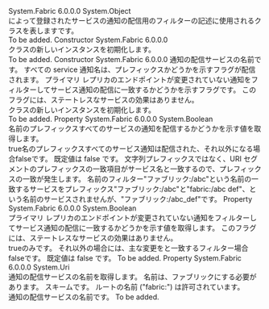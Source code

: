 <Type Name="ServiceNotificationFilterDescription" FullName="System.Fabric.Description.ServiceNotificationFilterDescription">
  <TypeSignature Language="C#" Value="public class ServiceNotificationFilterDescription" />
  <TypeSignature Language="ILAsm" Value=".class public auto ansi beforefieldinit ServiceNotificationFilterDescription extends System.Object" />
  <TypeSignature Language="DocId" Value="T:System.Fabric.Description.ServiceNotificationFilterDescription" />
  <TypeSignature Language="VB.NET" Value="Public Class ServiceNotificationFilterDescription" />
  <TypeSignature Language="F#" Value="type ServiceNotificationFilterDescription = class" />
  <AssemblyInfo>
    <AssemblyName>System.Fabric</AssemblyName>
    <AssemblyVersion>6.0.0.0</AssemblyVersion>
  </AssemblyInfo>
  <Base>
    <BaseTypeName>System.Object</BaseTypeName>
  </Base>
  <Interfaces />
  <Docs>
    <summary>
      <para>によって登録されたサービスの通知の配信用のフィルターの記述に使用されるクラスを表します<see cref="M:System.Fabric.FabricClient.ServiceManagementClient.RegisterServiceNotificationFilterAsync(System.Fabric.Description.ServiceNotificationFilterDescription)" />です。</para>
    </summary>
    <remarks>To be added.</remarks>
  </Docs>
  <Members>
    <Member MemberName=".ctor">
      <MemberSignature Language="C#" Value="public ServiceNotificationFilterDescription ();" />
      <MemberSignature Language="ILAsm" Value=".method public hidebysig specialname rtspecialname instance void .ctor() cil managed" />
      <MemberSignature Language="DocId" Value="M:System.Fabric.Description.ServiceNotificationFilterDescription.#ctor" />
      <MemberSignature Language="VB.NET" Value="Public Sub New ()" />
      <MemberType>Constructor</MemberType>
      <AssemblyInfo>
        <AssemblyName>System.Fabric</AssemblyName>
        <AssemblyVersion>6.0.0.0</AssemblyVersion>
      </AssemblyInfo>
      <Parameters />
      <Docs>
        <summary>
          <para><see cref="T:System.Fabric.Description.ServiceNotificationFilterDescription" /> クラスの新しいインスタンスを初期化します。</para>
        </summary>
        <remarks>To be added.</remarks>
      </Docs>
    </Member>
    <Member MemberName=".ctor">
      <MemberSignature Language="C#" Value="public ServiceNotificationFilterDescription (Uri name, bool matchNamePrefix, bool matchPrimaryChangeOnly);" />
      <MemberSignature Language="ILAsm" Value=".method public hidebysig specialname rtspecialname instance void .ctor(class System.Uri name, bool matchNamePrefix, bool matchPrimaryChangeOnly) cil managed" />
      <MemberSignature Language="DocId" Value="M:System.Fabric.Description.ServiceNotificationFilterDescription.#ctor(System.Uri,System.Boolean,System.Boolean)" />
      <MemberSignature Language="VB.NET" Value="Public Sub New (name As Uri, matchNamePrefix As Boolean, matchPrimaryChangeOnly As Boolean)" />
      <MemberSignature Language="F#" Value="new System.Fabric.Description.ServiceNotificationFilterDescription : Uri * bool * bool -&gt; System.Fabric.Description.ServiceNotificationFilterDescription" Usage="new System.Fabric.Description.ServiceNotificationFilterDescription (name, matchNamePrefix, matchPrimaryChangeOnly)" />
      <MemberType>Constructor</MemberType>
      <AssemblyInfo>
        <AssemblyName>System.Fabric</AssemblyName>
        <AssemblyVersion>6.0.0.0</AssemblyVersion>
      </AssemblyInfo>
      <Parameters>
        <Parameter Name="name" Type="System.Uri" />
        <Parameter Name="matchNamePrefix" Type="System.Boolean" />
        <Parameter Name="matchPrimaryChangeOnly" Type="System.Boolean" />
      </Parameters>
      <Docs>
        <param name="name">
          <para>通知の配信サービスの名前です。</para>
        </param>
        <param name="matchNamePrefix">
          <para>すべての service 通知名は、プレフィックスかどうかを示すフラグが配信されます。</para>
        </param>
        <param name="matchPrimaryChangeOnly">
          <para>プライマリ レプリカのエンドポイントが変更されていない通知をフィルターしてサービス通知の配信に一致するかどうかを示すフラグです。 このフラグには、ステートレスなサービスの効果はありません。</para>
        </param>
        <summary>
          <para><see cref="T:System.Fabric.Description.ServiceNotificationFilterDescription" /> クラスの新しいインスタンスを初期化します。</para>
        </summary>
        <remarks>To be added.</remarks>
      </Docs>
    </Member>
    <Member MemberName="MatchNamePrefix">
      <MemberSignature Language="C#" Value="public bool MatchNamePrefix { get; set; }" />
      <MemberSignature Language="ILAsm" Value=".property instance bool MatchNamePrefix" />
      <MemberSignature Language="DocId" Value="P:System.Fabric.Description.ServiceNotificationFilterDescription.MatchNamePrefix" />
      <MemberSignature Language="VB.NET" Value="Public Property MatchNamePrefix As Boolean" />
      <MemberSignature Language="F#" Value="member this.MatchNamePrefix : bool with get, set" Usage="System.Fabric.Description.ServiceNotificationFilterDescription.MatchNamePrefix" />
      <MemberType>Property</MemberType>
      <AssemblyInfo>
        <AssemblyName>System.Fabric</AssemblyName>
        <AssemblyVersion>6.0.0.0</AssemblyVersion>
      </AssemblyInfo>
      <ReturnValue>
        <ReturnType>System.Boolean</ReturnType>
      </ReturnValue>
      <Docs>
        <summary>
          <para>名前のプレフィックスすべてのサービスの通知を配信するかどうかを示す値を取得します。</para>
        </summary>
        <value>
          <para>
            <languageKeyword>true</languageKeyword>名のプレフィックスすべてのサービス通知は配信された、それ以外になる場合<languageKeyword>false</languageKeyword>です。 既定値は <languageKeyword>false</languageKeyword> です。</para>
        </value>
        <remarks>
            文字列プレフィックスではなく、URI セグメントのプレフィックスの一致項目がサービス名と一致するので、プレフィックスの一致が発生します。 名前のフィルター"ファブリック:/abc"という名前の一致するサービスをプレフィックス"ファブリック:/abc"と"fabric:/abc def"、という名前のサービスされませんが、"ファブリック:/abc_def"です。
            </remarks>
      </Docs>
    </Member>
    <Member MemberName="MatchPrimaryChangeOnly">
      <MemberSignature Language="C#" Value="public bool MatchPrimaryChangeOnly { get; set; }" />
      <MemberSignature Language="ILAsm" Value=".property instance bool MatchPrimaryChangeOnly" />
      <MemberSignature Language="DocId" Value="P:System.Fabric.Description.ServiceNotificationFilterDescription.MatchPrimaryChangeOnly" />
      <MemberSignature Language="VB.NET" Value="Public Property MatchPrimaryChangeOnly As Boolean" />
      <MemberSignature Language="F#" Value="member this.MatchPrimaryChangeOnly : bool with get, set" Usage="System.Fabric.Description.ServiceNotificationFilterDescription.MatchPrimaryChangeOnly" />
      <MemberType>Property</MemberType>
      <AssemblyInfo>
        <AssemblyName>System.Fabric</AssemblyName>
        <AssemblyVersion>6.0.0.0</AssemblyVersion>
      </AssemblyInfo>
      <ReturnValue>
        <ReturnType>System.Boolean</ReturnType>
      </ReturnValue>
      <Docs>
        <summary>
          <para>プライマリ レプリカのエンドポイントが変更されていない通知をフィルターしてサービス通知の配信に一致するかどうかを示す値を取得します。 このフラグには、ステートレスなサービスの効果はありません。</para>
        </summary>
        <value>
          <para>
            <languageKeyword>true</languageKeyword>のみです。 それ以外の場合には、主な変更をと一致するフィルター場合<languageKeyword>false</languageKeyword>です。 既定値は <languageKeyword>false</languageKeyword> です。</para>
        </value>
        <remarks>To be added.</remarks>
      </Docs>
    </Member>
    <Member MemberName="Name">
      <MemberSignature Language="C#" Value="public Uri Name { get; set; }" />
      <MemberSignature Language="ILAsm" Value=".property instance class System.Uri Name" />
      <MemberSignature Language="DocId" Value="P:System.Fabric.Description.ServiceNotificationFilterDescription.Name" />
      <MemberSignature Language="VB.NET" Value="Public Property Name As Uri" />
      <MemberSignature Language="F#" Value="member this.Name : Uri with get, set" Usage="System.Fabric.Description.ServiceNotificationFilterDescription.Name" />
      <MemberType>Property</MemberType>
      <AssemblyInfo>
        <AssemblyName>System.Fabric</AssemblyName>
        <AssemblyVersion>6.0.0.0</AssemblyVersion>
      </AssemblyInfo>
      <ReturnValue>
        <ReturnType>System.Uri</ReturnType>
      </ReturnValue>
      <Docs>
        <summary>
          <para>通知の配信サービスの名前を取得します。 名前は、ファブリックにする必要があります。 スキームです。 ルートの名前 ("fabric:") は許可されています。</para>
        </summary>
        <value>
          <para>通知の配信サービスの名前です。</para>
        </value>
        <remarks>To be added.</remarks>
      </Docs>
    </Member>
  </Members>
</Type>